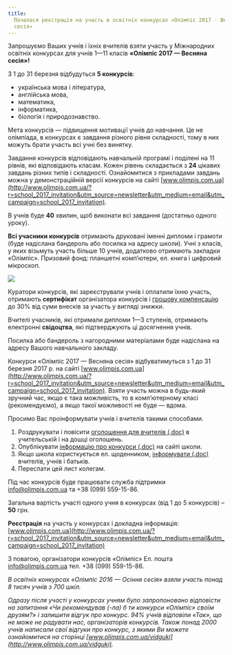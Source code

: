 ```yaml
---
title:
  Почалася реєстрація на участь в освітніх конкурсах «Олімпіс 2017 - Весняна
  сесія»
---
```


Запрошуємо Ваших учнів і їхніх вчителів взяти участь у Міжнародних освітніх конкурсах для учнів 1—11 класів **«Олімпіс 2017 — Весняна сесія»!**

З 1 до 31 березня відбудуться **5 конкурсів**:

- українська мова і література,
- англійська мова,
- математика,
- інформатика,
- біологія і природознавство.

Мета конкурсів — підвищення мотивації учнів до навчання. Це не олімпіада, в конкурсах є завдання різного рівня складності, тому в них можуть брати участь всі учні без винятку.

Завдання конкурсів відповідають навчальній програмі і поділені на 11 рівнів, які відповідають класам. Кожен рівень складається з **24** цікавих завдань різних типів і складності. Ознайомитися з прикладами завдань можна у демонстраційній версії конкурсів на сайті [www.olimpis.com.ua](http://www.olimpis.com.ua/?r=school_2017_invitation&utm_source=newsletter&utm_medium=email&utm_campaign=school_2017_invitation).

В учнів буде **40** хвилин, щоб виконати всі завдання (достатньо одного уроку).

**Всі учасники конкурсів** отримають друковані іменні дипломи і грамоти (буде надіслана бандероль або посилка на адресу школи). Учні з класів, у яких візьмуть участь більше 10 учнів, додатково отримають закладки «Олімпіс». Призовий фонд: планшетні комп’ютери, ел. книга і цифровий мікроскоп.

![](https://www.olimpis.com.ua/userfiles/images/Olimpis_2017/Prizes_UA.png)

Куратори конкурсів, які зареєстрували учнів і оплатили їхню участь, отримають **сертифікат** організатора конкурсів і [грошову компенсацію](http://www.olimpis.com.ua/ua/konkurs-z-anglijskoi-movi/kompensacia&r=school_2017_invitation&utm_source=newsletter&utm_medium=email&utm_campaign=school_2017_invitation) до 30% від суми внесків за участь у вигляді знижки.

Вчителі учасників, які отримали дипломи 1—3 ступенів, отримають електронні **свідоцтва**, які підтверджують ці досягнення учнів.

Посилка або бандероль з нагородними матеріалами буде надіслана на адресу Вашого навчального закладу.

Конкурси «Олімпіс 2017 — Весняна сесія» відбуватимуться з 1 до 31 березня 2017 р. на сайті [www.olimpis.com.ua](http://www.olimpis.com.ua/?r=school_2017_invitation&utm_source=newsletter&utm_medium=email&utm_campaign=school_2017_invitation). Взяти участь можна в будь-який зручний час, якщо є така можливість, то в комп’ютерному класі (рекомендуємо), а якщо такої можливості не буде — вдома.

Просимо Вас проінформувати учнів і вчителів такими способами.

1.  Роздрукувати і повісити [оголошення для вчителів (.doc)](http://www.olimpis.com.ua/?df=ogoloshennia-dlia-vchiteliv-Olimpis,doc&r=school_2017_invitation&utm_source=newsletter&utm_medium=email&utm_campaign=school_2017_invitation) в учительській і на дошці оголошень.
2.  Опублікувати [інформацію про конкурси (.doc)](http://www.olimpis.com.ua/?df=ogoloshennia-na-sajt-Olimpis,doc&r=school_2017_invitation&utm_source=newsletter&utm_medium=email&utm_campaign=school_2017_invitation) на сайті школи.
3.  Якщо школа користкується ел. щоденником, [інформувати (.doc)](http://www.olimpis.com.ua/?df=ogoloshennia-na-sajt-Olimpis,doc&r=school_2017_invitation&utm_source=newsletter&utm_medium=email&utm_campaign=school_2017_invitation) вчителів, учнів і батьків.
4.  Переслати цей лист колегам.

Під час конкурсів буде працювати служба підтримки [info@olimpis.com.ua](info@olimpis.com.ua) та +38 (099) 559-15-86.

Загальна вартість участі одного учня в конкурсах (від 1 до 5 конкурсів) – **50** грн.

**Реєстрація** на участь у конкурсах і докладна інформація: [www.olimpis.com.ua](http://www.olimpis.com.ua/?r=school_2017_invitation&utm_source=newsletter&utm_medium=email&utm_campaign=school_2017_invitation)

З повагою,
організатори конкурсів «Олімпіс»
Ел. пошта [info@olimpis.com.ua](info@olimpis.com.ua) тел. +38 (099) 559-15-86.

_В освітніх конкурсах «Олімпіс 2016 — Осіння сесія» взяли участь понад 8 тисяч учнів з 700 шкіл._

_Одразу після участі у конкурсах учням було запропоновано відповісти на запитання «Чи рекомендував (-ла) б ти конкурси «Олімпіс» своїм друзям?» і залишити відгук про конкурс. 94% учнів відповіли «Так», що не може не радувати нас, організаторів конкурсів. Також понад 2000 учнів написали свої відгуки про конкурс, з якими Ви можете ознайомитися на сторінці [www.olimpis.com.ua/vidguki](http://www.olimpis.com.ua/vidguki)._
